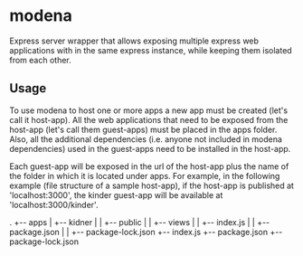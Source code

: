 # modena

Express server wrapper that allows exposing multiple express web applications with in the same express instance, while keeping them isolated from each other.

## Usage

To use modena to host one or more apps a new app must be created (let's call it host-app). All the web applications that need to be exposed from the host-app (let's call them guest-apps) must be placed in the apps folder. Also, all the additional dependencies (i.e. anyone not included in modena dependencies) used in the guest-apps need to be installed in the host-app.

Each guest-app will be exposed in the url of the host-app plus the name of the folder in which it is located under apps. For example, in the following example (file structure of a sample host-app), if the host-app is published at 'localhost:3000', the kinder guest-app will be available at 'localhost:3000/kinder'.

.
+-- apps
|   +-- kidner
|   |   +-- public
|   |   +-- views
|   |   +-- index.js
|   |   +-- package.json
|   |   +-- package-lock.json
+-- index.js
+-- package.json
+-- package-lock.json